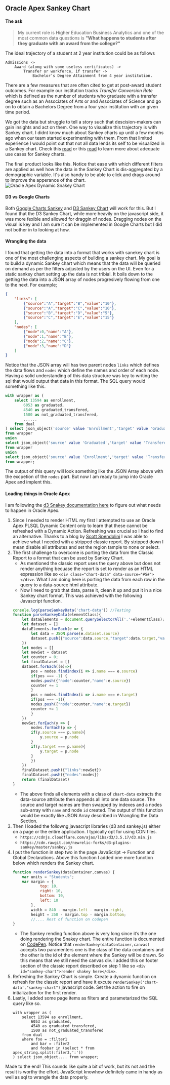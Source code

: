 ## Oracle Apex Sankey Chart

#### The ask 
> My current role is Higher Education Business Analytics and one of the most common data questions is **"What happens to students after they graduate with an award from the college?"** 

The ideal trajectory of a student at 2 year institution could be as follows

```text
Admissions -> 
    Award (along with some useless certificates) -> 
        Transfer or workforce, if transfer -> 
            Bachelor’s Degree Attainment from 4 year institution. 
``` 
There are a few measures that are often cited to get at post-award student outcomes. For example our institution tracks *Transfer Conversion Rate* which is defined as the number of students who graduate with a transfer degree such as an Associates of Arts or and Associates of Science and go on to obtain a Bachelors Degree from a four year institution with an given time period.  

We got the data but struggle to tell a story such that descision-makers can gain insights and act on them. One way to visualize this trajectory is with Sankey chart. I didnt know much about Sankey charts up until a few months ago when our team started experimenting with them. From that limited experience I would point out that not all data lends its self to be visualized in a Sankey chart. Check this [read](https://www.data-to-viz.com/graph/sankey.html) or this [read](https://towardsdatascience.com/the-what-why-and-how-of-sankey-diagrams-430cbd4980b5) to learn more about adequate use cases for Sankey charts. 

The final product looks like this. Notice that ease with which different filters are applied as well how the data in the Sankey Chart is dis-aggregated by a demographic variable. It's also handy to be able to click and drags around to improve the apperance of the chart. 
![Oracle Apex Dynamic Snakey Chart](https://leonieto.website/img/Sankey-Chart-In-Oracle-Apex.gif)

#### D3 vs Google Charts

Both [Goggle Charts Sankey](https://developers.google.com/chart/interactive/docs/gallery/sankey) and [D3 Sankey Chart](https://bl.ocks.org/d3noob/5028304) will work for this. But I found that the D3 Sankey Chart, while more heavily on the javascript side, it was more fexible and allowed for draggin of nodes. Dragging nodes on the visual is key and I am sure it can be implemented in Google Charts but I did not bother in to looking at how. 

#### Wrangling the data

I found that getting the data into a format that works with sanekey chart is one of the most challenging aspects of building a sankey chart. My goal is to build a dynamic Sankey chart which means that the data will be queried on demand as per the filters adjusted by the users on the UI. Even for a static sankey chart setting up the data is not tribial. It boils down to the getting the data into a JSON array of nodes progresively flowing from one to the next. For example;

```json
{
    "links": [
        {"source":"A","target":"B","value":"10"},
        {"source":"A","target":"C","value":"10"},
        {"source":"B","target":"D","value":"5"},
        {"source":"C","target":"E","value":"15"}
    ],
    "nodes": [
        {"node":0,"name":"A"},
        {"node":1,"name":"B"},
        {"node":2,"name":"C"},
        {"node":3,"name":"D"}
    ]
}
```
Notice that the JSON array will has two parent nodes `links` which defines the data flows and `nodes` which define the names and order of each node. Having a solid understanding of this data structure was key to writing the sql that would output that data in this format. The SQL query would something like this. 

```sql
with wrapper as (
    select 13594 as enrollment,
        6053 as graduated,
        4540 as graduated_transfered,
        1500 as not_graduated_transfered,
        ......
    from dual
) select json_object('source' value 'Enrollment','target' value 'Graduated', 'value' value graduated) s
from wrapper
union
select json_object('source' value 'Graduated','target' value 'Transfered', 'value' value graduated_transfered) s
from wrapper
union
select json_object('source' value 'Enrollment','target' value 'Transfered', 'value' value not_graduated_transfered) s
from wrapper;
```
The output of this query will look something like the JSON Array above with the excpetion of the `nodes` part. But now I am ready to jump into Oracle Apex and implent this. 

#### Loading things in Oracle Apex

I am following the [d3 Snakey documentation here](https://bl.ocks.org/d3noob/5028304) to figure out what needs to happen in Oracle Apex. 
1. Since I needed to render HTML my first I attempted to use an Oracle Apex PLSQL Dynamic Content only to learn that these cannot be refreshed with a Dynamic Action. Refreshing was crucial so I had to find an alternative. Thanks to a blog by [Scott Spendolini](https://spendolini.blogspot.com/2015/11/refreshing-plsql-regions-in-apex.html) I was able to achieve what I needed with a stripped classic report. By stripped down I mean disable all attributes and set the region tample to none or select. 
2. The first challenge to overcome is porting the data from the Classic Report to a format that can be used by Sankey Chart.
    - As mentioned the classic report uses the query above but does not render anything becuase the report is set to render as an HTML expression like so `<div class="chart-data" data-source="#S#"></div>`. What I am doing here is porting the data from each row in the query to a data-source html attribute.
    - Now I need to grab that data, parse it, clean it up and put it in a nice Sankey chart format. This was achieved with the following Javascript function. 
    ```javascript
    console.log(parseSankeyData('chart-data')) //Testing
    function parseSankeyData(elementClass){
        let dataElements = document.querySelectorAll('.'+elementClass);
        let dataset = []
        dataElements.forEach(e => {
            let data = JSON.parse(e.dataset.source)
            dataset.push({"source":data.source,"target":data.target,"value":data.value})
        })
        let nodes = []
        let newSet = dataset
        let counter = 0;
        let finalDataset = []
        dataset.forEach((e)=>{
            pos = nodes.findIndex(i => i.name === e.source)
            if(pos === -1) {
            nodes.push({"node":counter,"name":e.source})
            counter += 1
            }
            pos = nodes.findIndex(i => i.name === e.target)
            if(pos === -1){
            nodes.push({"node":counter,"name":e.target})
            counter += 1
            }
        })
        newSet.forEach(y => {
            nodes.forEach(p => {
            if(y.source === p.name){
                y.source = p.node
            }
            if(y.target === p.name){
                y.target = p.node
            }
            })
        })
        finalDataset.push({"links":newSet})
        finalDataset.push({"nodes":nodes})
        return (finalDataset)
    }
    ```
    - The above finds all elements with a class of `chart-data` extracts the data-source attribute then appends all into one data source. The source and target names are then swapped by indexes and a nodes sub-array with `name` and node `id` created. The output of this function would be exactly like JSON Array described in Wrangling the Data Section. 
3. Then I loaded the followng javascript libraries (d3 and sankey.js) either on a page or the entire application. I typically opt for using CDN files. 
    - `https://cdnjs.cloudflare.com/ajax/libs/d3/3.5.17/d3.min.js`
    - `https://cdn.rawgit.com/newrelic-forks/d3-plugins-sankey/master/sankey.js`
4. I put the function in step two in the page JavaScript -> Function and Global Declarations. Above this function I added one more function below which renders the Sankey chart.
    ```javascript
    function renderSankey(dataContainer,canvas) {
        var units = "Students";
        var margin = {
                top: 10,
                right: 10,
                bottom: 10,
                left: 10
            },
            width = 840 - margin.left - margin.right,
            height = 350 - margin.top - margin.bottom;
            //.... Rest of function on codepen
    }
    ```
    - The Sankey rending function above is very long since it’s the one doing rendering the Snakey chart. The entire function is documented on [CodePen](https://codepen.io/leonelnieto/pen/QWGKxwq?editors=1010). Notice that `renderSankey(dataContainer,canvas)` accepts two paramenters one is the class of the data containers and the other is the id of the element where the Sankey will be drawn. So this means that we still need the canvas div. I added this on footer section of the classic report described on step 1 like so `<div id="sankey-chart">render shakey here</div>`. 
5. Refreshing the Sankey Chart is simple. Create a dynamic function on refresh for the classic report and have it excute `renderSankey('chart-data',"sankey-chart")` javascript code. Set the action to fire on intialization for the first render. 
6. Lastly, I added some page items as filters and parametarized the SQL query like so. 
    ```plsql
    with wrapper as (
        select 13594 as enrollment,
            6053 as graduated,
            4540 as graduated_transfered,
            1500 as not_graduated_transfered
        from dual
        where foo = :filter1
            and bar = :filer2
            and foobar in (select * from apex_string.split(:filer3,':'))
    ) select json_object.... from wrapper;
    ```
Made to the end! This sounds like quite a bit of work, but its not and the result is worthy the effort. JavaScript knowhow definitely came in handy as well as sql to wrangle the data properly. 
